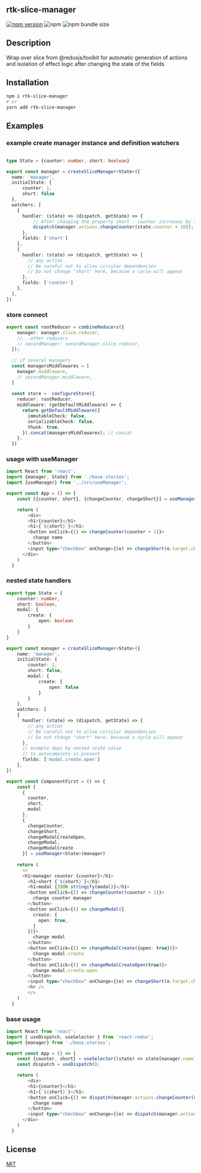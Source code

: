 ## rtk-slice-manager

[![npm version](https://badge.fury.io/js/rtk-slice-manager.svg)](https://badge.fury.io/js/rtk-slice-manager)
![npm](https://img.shields.io/npm/dm/rtk-slice-manager)
![npm bundle size](https://img.shields.io/bundlephobia/min/rtk-slice-manager)

## Description
Wrap over slice from @reduxjs/toolkit for automatic generation of actions and isolation of effect logic after changing the state of the fields

## Installation

```sh
npm i rtk-slice-manager
# or
yarn add rtk-slice-manager
```

## Examples

### example create manager instance and definition watchers
```typescript

type State = {counter: number, short: boolean}

export const manager = createSliceManager<State>({
  name: 'manager', 
  initialState: {
      counter: 1,
      short: false
  },
  watchers: [
    {
      handler: (state) => (dispatch, getState) => {
          // After changing the property short - counter increases by 10
          dispatch(manager.actions.changeCounter(state.counter + 10));
      }, 
      fields: ['short']
    },
    {
      handler: (state) => (dispatch, getState) => {
        // any action
        // Be careful not to allow circular dependencies
        // Do not change "short" here, because a cycle will appear
      }, 
      fields: ['counter']
    },
  ],
})
```

### store connect
```typescript jsx
export const rootReducer = combineReducers({
    manager: manager.slice.reducer,
    //...other reducers
    // secondManager: secondManager.slice.reducer,
  });
  
  // if several managers
  const managersMiddlewares = [
    manager.middleware,
    // secondManager.middleware,
  ]
  
  const store =  configureStore({
    reducer: rootReducer,
    middleware: (getDefaultMiddleware) => {
      return getDefaultMiddleware({
        immutableCheck: false,
        serializableCheck: false,
        thunk: true,
      }).concat(managersMiddlewares); // concat
    },
  })
```

### usage with useManager

```typescript jsx
import React from 'react';
import {manager, State} from './base.stories';
import {useManager} from '../src/useManager';

export const App = () => {
    const [{counter, short}, {changeCounter, changeShort}] = useManager<State>(manager)

    return (
        <div>
        <h1>{counter}</h1>
        <h1>{`${short}`}</h1>
        <button onClick={() => changeCounter(counter + 1)}>
          change name
        </button>
        <input type="checkbox" onChange={(e) => changeShort(e.target.checked)} />
      </div>
    )
  }
```

### nested state handlers
```typescript jsx
export type State = {
    counter: number,
    short: boolean,
    modal: {
        create: {
            open: boolean
        }
    }
}

export const manager = createSliceManager<State>({
    name: 'manager', 
    initialState: {
        counter: 1,
        short: false,
        modal: {
            create: {
                open: false
            }
        }
    },
    watchers: [
    {
      handler: (state) => (dispatch, getState) => {
        // any action
        // Be careful not to allow circular dependencies
        // Do not change "short" here, because a cycle will appear
      }, 
      // example deps by nested state value
      // ts autocomplete is present
      fields: ['modal.create.open']
    },
})

export const ComponentFirst = () => {
    const [
      {
        counter,
        short,
        modal
      },
      {
        changeCounter,
        changeShort,
        changeModalCreateOpen,
        changeModal,
        changeModalCreate
      }] = useManager<State>(manager)
  
    return (
      <>
      <h1>manager counter {counter}</h1>
        <h1>short {`${short}`}</h1>
        <h1>modal {JSON.stringify(modal)}</h1>
        <button onClick={() => changeCounter(counter + 1)}>
          change counter manager
        </button>
        <button onClick={() => changeModal({
          create: {
            open: true,
          }
        })}>
          change modal
        </button>
        <button onClick={() => changeModalCreate({open: true})}>
          change modal.create
        </button>
        <button onClick={() => changeModalCreateOpen(true)}>
          change modal.create.open
        </button>
        <input type="checkbox" onChange={(e) => changeShort(e.target.checked)} />
        <hr />
        </>
    )
  }
```

### base usage

```typescript jsx
import React from 'react';
import { useDispatch, useSelector } from 'react-redux';
import {manager} from './base.stories';

export const App = () => {
    const {counter, short} = useSelector((state) => state[manager.name])
    const dispatch = useDispatch();

    return (
        <div>
        <h1>{counter}</h1>
        <h1>{`${short}`}</h1>
        <button onClick={() => dispatch(manager.actions.changeCounter(counter + 1))}>
          change name
        </button>
        <input type="checkbox" onChange={(e) => dispatch(manager.actions.changeShort(e.target.checked))} />
      </div>
    )
  }
```

## License

[MIT](LICENSE)